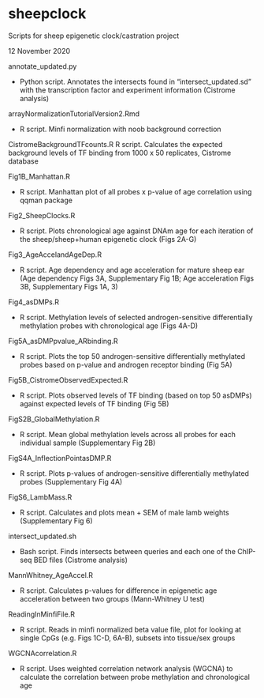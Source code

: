 # sheepclock
Scripts for sheep epigenetic clock/castration project


12 November 2020

annotate_updated.py 
- Python script. Annotates the intersects found in “intersect_updated.sd” with the transcription factor and experiment information (Cistrome analysis)
	
arrayNormalizationTutorialVersion2.Rmd
- R script. Minfi normalization with noob background correction

CistromeBackgroundTFcounts.R
 R script. Calculates the expected background levels of TF binding from 1000 x 50 replicates, Cistrome database 

Fig1B_Manhattan.R
- R script. Manhattan plot of all probes x p-value of age correlation using qqman package

Fig2_SheepClocks.R
- R script. Plots chronological age against DNAm age for each iteration of the sheep/sheep+human epigenetic clock (Figs 2A-G)

Fig3_AgeAccelandAgeDep.R
- R script. Age dependency and age acceleration for mature sheep ear (Age dependency Figs 3A, Supplementary Fig 1B; Age acceleration Figs 3B, Supplementary Figs 1A, 3)

Fig4_asDMPs.R
- R script. Methylation levels of selected androgen-sensitive differentially methylation probes with chronological age (Figs 4A-D)  

Fig5A_asDMPpvalue_ARbinding.R
- R script. Plots the top 50 androgen-sensitive differentially methylated probes based on p-value and androgen receptor binding (Fig 5A)

Fig5B_CistromeObservedExpected.R
- R script. Plots observed levels of TF binding (based on top 50 asDMPs) against expected levels of TF binding (Fig 5B)

FigS2B_GlobalMethylation.R
- R script. Mean global methylation levels across all probes for each individual sample (Supplementary Fig 2B)

FigS4A_InflectionPointasDMP.R
- R script. Plots p-values of androgen-sensitive differentially methylated probes (Supplementary Fig 4A)

FigS6_LambMass.R
- R script. Calculates and plots mean + SEM of male lamb weights (Supplementary Fig 6)

intersect_updated.sh
- Bash script. Finds intersects between queries and each one of the ChIP-seq BED files (Cistrome analysis)

MannWhitney_AgeAccel.R
- R script. Calculates p-values for difference in epigenetic age acceleration between two groups (Mann-Whitney U test) 

ReadingInMinfiFile.R
- R script. Reads in minfi normalized beta value file, plot for looking at single CpGs (e.g. Figs 1C-D, 6A-B), subsets into tissue/sex groups

WGCNAcorrelation.R
- R script. Uses weighted correlation network analysis (WGCNA) to calculate the correlation between probe methylation and chronological age
